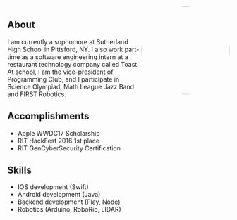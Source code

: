 <img src="https://avatars1.githubusercontent.com/u/9156815?v=4&s=400&u=ba94d583f48f076be4b58109662fbc425a4f5cc5" width="200" height="200" style="border-radius:50%;overflow:hidden" scrolling="no" frameborder="10" allowTransparency="true" align="right">

## About  
I am currently a sophomore at Sutherland High School in Pittsford, NY. I also work part-time as a software engineering intern at a restaurant technology company called Toast. At school, I am the vice-president of Programming Club, and I participate in Science Olympiad, Math League Jazz Band and FIRST Robotics.

## Accomplishments  
* Apple WWDC17 Scholarship
* RIT HackFest 2016 1st place
* RIT GenCyberSecurity Certification

## Skills
* IOS development (Swift)
* Android development (Java)
* Backend development (Play, Node)
* Robotics (Arduino, RoboRio, LIDAR)
